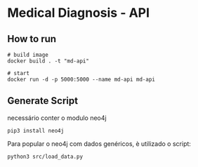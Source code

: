 # Medical Diagnosis - API

## How to run

```
# build image
docker build . -t "md-api"

# start
docker run -d -p 5000:5000 --name md-api md-api
```

## Generate Script

necessário conter o modulo neo4j

```
pip3 install neo4j
```

Para popular o neo4j com dados genéricos, è utilizado o script:

```
python3 src/load_data.py
```
